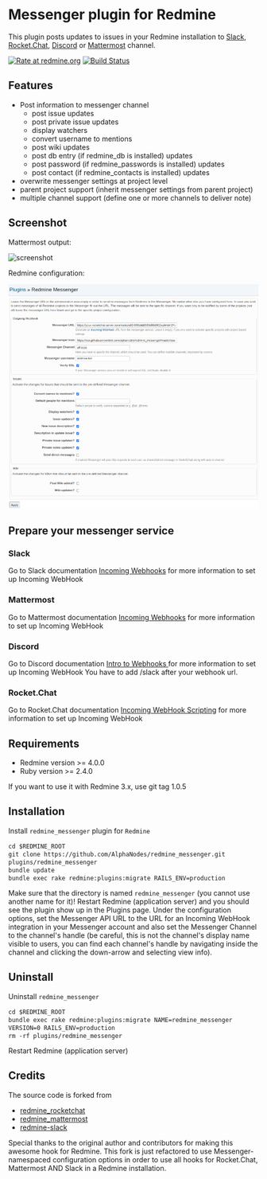Messenger plugin for Redmine
============================

This plugin posts updates to issues in your Redmine installation to [Slack](https://slack.com/), [Rocket.Chat](https://rocket.chat/), [Discord](https://discordapp.com/) or [Mattermost](https://about.mattermost.com/) channel.

[![Rate at redmine.org](https://img.shields.io/badge/rate%20at-redmine.org-blue.svg?style=fla)](https://www.redmine.org/plugins/redmine_messenger) [![Build Status](https://travis-ci.org/AlphaNodes/redmine_messenger.svg?branch=master)](https://travis-ci.org/AlphaNodes/redmine_messenger)

Features
--------

* Post information to messenger channel
  * post issue updates
  * post private issue updates
  * display watchers
  * convert username to mentions
  * post wiki updates
  * post db entry (if redmine_db is installed) updates
  * post password (if redmine_passwords is installed) updates
  * post contact (if redmine_contacts is installed) updates
* overwrite messenger settings at project level
* parent project support (inherit messenger settings from parent project)
* multiple channel support (define one or more channels to deliver note)

Screenshot
----------

Mattermost output:

![screenshot](https://raw.githubusercontent.com/alphanodes/redmine_messenger/master/assets/images/screenshot_mattermost.png)

Redmine configuration:

![screenshot](https://raw.githubusercontent.com/alphanodes/redmine_messenger/master/assets/images/screenshot_redmine_settings.png)

Prepare your messenger service
------------------------------

### Slack

Go to Slack documentation [Incoming Webhooks](https://api.slack.com/incoming-webhooks) for more information to set up Incoming WebHook

### Mattermost

Go to Mattermost documentation [Incoming Webhooks](https://docs.mattermost.com/developer/webhooks-incoming.html) for more information to set up Incoming WebHook

### Discord

Go to Discord documentation [Intro to Webhooks ](https://support.discordapp.com/hc/en-us/articles/228383668) for more information to set up Incoming WebHook
You have to add /slack after your webhook url.

### Rocket.Chat

Go to Rocket.Chat documentation [Incoming WebHook Scripting](https://rocket.chat/docs/administrator-guides/integrations/) for more information to set up Incoming WebHook


Requirements
------------

* Redmine version >= 4.0.0
* Ruby version >= 2.4.0

If you want to use it with Redmine 3.x, use git tag 1.0.5

Installation
------------

Install ``redmine_messenger`` plugin for `Redmine`

    cd $REDMINE_ROOT
    git clone https://github.com/AlphaNodes/redmine_messenger.git plugins/redmine_messenger
    bundle update
    bundle exec rake redmine:plugins:migrate RAILS_ENV=production

Make sure that the directory is named `redmine_messenger` (you cannot use another name for it)!
Restart Redmine (application server) and you should see the plugin show up in the Plugins page.
Under the configuration options, set the Messenger API URL to the URL for an
Incoming WebHook integration in your Messenger account and also set the Messenger
Channel to the channel's handle (be careful, this is not the channel's display name
visible to users, you can find each channel's handle by navigating inside the channel
and clicking the down-arrow and selecting view info).


Uninstall
---------

Uninstall ``redmine_messenger``

    cd $REDMINE_ROOT
    bundle exec rake redmine:plugins:migrate NAME=redmine_messenger VERSION=0 RAILS_ENV=production
    rm -rf plugins/redmine_messenger

Restart Redmine (application server)


Credits
-------

The source code is forked from

  - [redmine_rocketchat](https://github.com/phlegx/redmine_rocketchat)
  - [redmine_mattermost](https://github.com/altsol/redmine_mattermost)
  - [redmine-slack](https://github.com/sciyoshi/redmine-slack)

Special thanks to the original author and contributors for making this awesome hook for Redmine. This fork is just refactored to use Messenger-namespaced configuration options in order to use all hooks for Rocket.Chat, Mattermost AND Slack in a Redmine installation.

